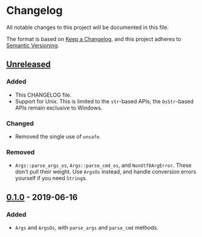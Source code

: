# Changelog
All notable changes to this project will be documented in this file.

The format is based on [Keep a Changelog](https://keepachangelog.com/en/1.0.0/),
and this project adheres to [Semantic Versioning](https://semver.org/spec/v2.0.0.html).

## [Unreleased]
### Added
- This CHANGELOG file.
- Support for Unix.  This is limited to the `str`-based APIs;
  the `OsStr`-based APIs remain exclusive to Windows.

### Changed
- Removed the single use of `unsafe`.

### Removed
- `Args::parse_args_os`, `Args::parse_cmd_os`, and `NonUtf8ArgError`.
  These don't pull their weight. Use `ArgsOs` instead, and handle conversion
  errors yourself if you need `String`s.

## [0.1.0] - 2019-06-16
### Added
- `Args` and `ArgsOs`, with `parse_args` and `parse_cmd` methods.

[Unreleased]: https://github.com/ExpHP/windows-args/compare/v0.1.0...HEAD
[0.1.0]: https://github.com/ExpHP/windows-args/releases/tag/v0.1.0

